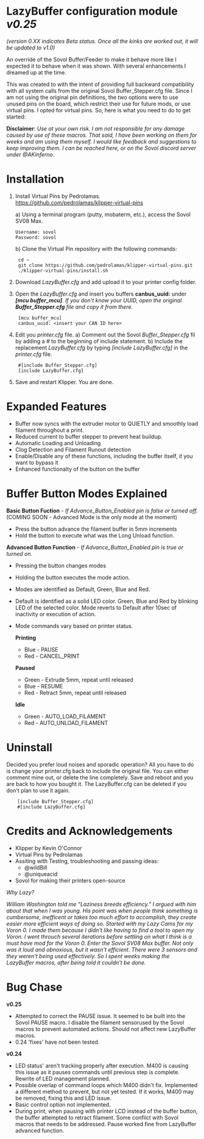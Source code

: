 # **LazyBuffer configuration module** _v0.25_
_(version 0.XX indicates Beta status. Once all the kinks are worked out, it will be updated to v1.0)_

An override of the Sovol Buffer/Feeder to make it behave more like I expected it to behave when it was shown. With several enhancements I dreamed up at the time.

This was created to with the intent of providing full backward compatibility with all system calls from the original Sovol Buffer_Stepper.cfg file. Since I am not using the original pin definitions, the two options were to use unused pins on the board, which restrict their use for future mods, or use virtual pins. I opted for virtual pins. So, here is what you need to do to get started:

**Disclaimer**: _Use at your own risk. I am not responsible for any damage caused by use of these macros. That said, I have been working on them for weeks and am using them myself. I would like feedback and suggestions to keep improving them. I can be reached here, or on the Sovol discord server under @AKinferno._


# Installation
1) Install Virtual Pins by Pedrolamas. https://github.com/pedrolamas/klipper-virtual-pins
   
    a) Using a terminal program (putty, mobaterm, etc.), access the Sovol SV08 Max.
   
       Username: sovol
       Password: sovol
   
    b) Clone the Virtual Pin repository with the following commands:
   
        cd ~
        git clone https://github.com/pedrolamas/klipper-virtual-pins.git
        ./klipper-virtual-pins/install.sh

3) Download _LazyBuffer.cfg_ and add upload it to your printer config folder.
   
4) Open the _LazyBuffer.cfg_ and insert you buffers **canbus_uuid:** under _**[mcu buffer_mcu]**_. _If you don't know your UUID, open the original **Buffer_Stepper.cfg** file and copy it from there._
      
        [mcu buffer_mcu]
        canbus_uuid: <insert your CAN ID here>

5) Edit you _printer.cfg_ file.
    a) Comment out the Sovol _Buffer_Stepper.cfg_ fil by adding a _#_ to the beginning of include statement.
    b) Include the replacement _LazyBuffer.cfg_ by typing _[include LazyBuffer.cfg]_ in the _printer.cfg_ file.

        #[include Buffer_Stepper.cfg]
        [include LazyBuffer.cfg]

6) Save and restart Klipper.  You are done.


# Expanded Features
- Buffer now syncs with the extruder motor to QUIETLY and smoothly load filament throughout a print.
- Reduced current to buffer stepper to prevent heat buildup.
- Automatic Loading and Unloading
- Clog Detection and Filament Runout detection
- Enable/Disable any of these functions, including the buffer itself, it you want to bypass it
- Enhanced functionalty of the button on the buffer


# Buffer Button Modes Explained
**Basic Button Fuction** _- If Advance_Button_Enabled pin is false or turned off._ (COMING SOON - Advanced Mode is the only mode at the moment)
- Press the button advance the filament buffer in 5mm increments
- Hold the button to execute what was the Long Unload function.


**Advanced Button Function** _- If Advance_Button_Enabled pin is true or turned on._
- Pressing the button changes modes
- Holding the button executes the mode action.
- Modes are identified as Default, Green, Blue and Red.
- Default is identified as a solid LED color. Green, Blue and Red by blinking LED of the selected color. Mode reverts to Default after 10sec of inactivity or execution of action.
- Mode commands vary based on printer status.

  **Printing** 
    - Blue - PAUSE
    - Red - CANCEL_PRINT
      
  **Paused**
    - Green - Extrude 5mm, repeat until released
    - Blue - RESUME
    - Red - Retract 5mm, repeat until released
      
  **Idle**
    - Green - AUTO_LOAD_FILAMENT
    - Red - AUTO_UNLOAD_FILAMENT


# Uninstall 
Decided you prefer loud noises and sporadic operation? All you have to do is change your printer.cfg back to include the original file. You can either comment mine out, or delete the line completely. Save and reboot and you are back to how you bought it. The LazyBuffer.cfg can be deleted if you don't plan to use it again. 

        [include Buffer_Stepper.cfg]
        #[include LazyBuffer.cfg]


# Credits and Acknowledgements
- Klipper by Kevin O'Connor
- Virtual Pins by Pedrolamas
- Assiting with Testing, troubleshooting and passing ideas:
  - @wildBill
  - @uniqueacid
- Sovol for making their printers open-source


_Why Lazy?_

_William Washington told me "Laziness breeds efficiency." I argued with him about that when I was young. His point was when people think something is cumbersome, inefficent or takes too much effort to accomplish, they create easier more efficient ways of doing so. 
Started with my Lazy Cams for my Voron 0. I made them because I didn't like having to find a tool to open my Voron. I went throuch several iterations before settling on what I think is a must have mod for the Voron 0.
Enter the Sovol SV08 Max buffer.  Not only was it loud and obnoxious, but it wasn't efficient. There were 3 sensors and they weren't being used effectively. So I spent weeks making the LazyBuffer macros, after being told it couldn't be done._

# Bug Chase
**v0.25**
* Attempted to correct the PAUSE issue. It seemed to be built into the Sovol PAUSE macro. I disable the filament sensorused by the Sovol macros to prevent automated actions. Should not affect new LazyBuffer macros.
* 0.24 'fixes' have not  been tested.

**v0.24**
* LED status' aren't tracking properly after execution. M400 is causing this issue as it pauses commands until previous step is complete. Rewrite of LED management planned.
* Possible overlap of command loops which M400 didn't fix. Implemented a different method to prevent, but not yet tested. If it works, M400 may be removed, fixing this and LED issue.
* Basic control option not implemented.
* During print, when pausing with printer LCD instead of the buffer button, the buffer attempted to retract filament. Some conflict with Sovol macros that needs to be addressed.  Pause worked fine from LazyBuffer advanced function.
